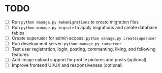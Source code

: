# TODO

- [ ] Run `python manage.py makemigrations` to create migration files
- [ ] Run `python manage.py migrate` to apply migrations and create database tables
- [ ] Create superuser for admin access: `python manage.py createsuperuser`
- [ ] Run development server: `python manage.py runserver`
- [ ] Test user registration, login, posting, commenting, liking, and following features
- [ ] Add image upload support for profile pictures and posts (optional)
- [ ] Improve frontend UI/UX and responsiveness (optional)
